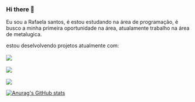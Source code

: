 ### Hi there 👋

Eu sou a Rafaela santos, é estou estudando na área de programação, é busco a minha primeira oportunidade na área,
atualamente trabalho na área de metalugica.

estou deselvolvendo projetos  atualmente com:
<br>
<br>
<img src="https://img.shields.io/badge/HTML5-E34F26?style=for-the-badge&logo=html5&logoColor=white">
<br>
<br>
<img src ="https://img.shields.io/badge/CSS3-1572B6?style=for-the-badge&logo=css3&logoColor=white">
<br>
<br>
<img src="https://img.shields.io/badge/JavaScript-323330?style=for-the-badge&logo=javascript&logoColor=F7DF1E">

[![Anurag's GitHub stats](https://github-readme-stats.vercel.app/api?username=Rafaelasantos23)](https://github.com/anuraghazra/github-readme-stats)
